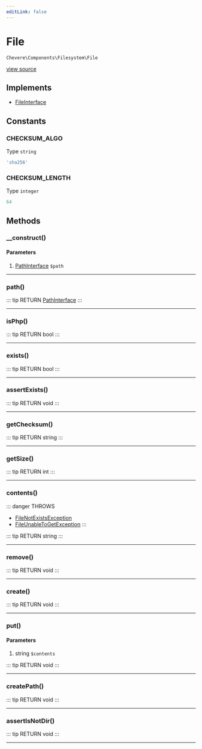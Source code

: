 ```yaml
---
editLink: false
---
```


# File

`Chevere\Components\Filesystem\File`

[view source](https://github.com/chevere/chevere/blob/master/Filesystem/File.php)

## Implements

- [FileInterface](../../Interfaces/Filesystem/FileInterface.md)

## Constants

### CHECKSUM_ALGO

Type `string`

```php
'sha256'
```

### CHECKSUM_LENGTH

Type `integer`

```php
64
```

## Methods

### __construct()

#### Parameters

1. [PathInterface](../../Interfaces/Filesystem/PathInterface.md) `$path`

---

### path()

::: tip RETURN
[PathInterface](../../Interfaces/Filesystem/PathInterface.md)
:::

---

### isPhp()

::: tip RETURN
bool
:::

---

### exists()

::: tip RETURN
bool
:::

---

### assertExists()

::: tip RETURN
void
:::

---

### getChecksum()

::: tip RETURN
string
:::

---

### getSize()

::: tip RETURN
int
:::

---

### contents()

::: danger THROWS
- [FileNotExistsException](../../Exceptions/Filesystem/FileNotExistsException.md) 
- [FileUnableToGetException](../../Exceptions/Filesystem/FileUnableToGetException.md) 
:::

::: tip RETURN
string
:::

---

### remove()

::: tip RETURN
void
:::

---

### create()

::: tip RETURN
void
:::

---

### put()

#### Parameters

1. string `$contents`

::: tip RETURN
void
:::

---

### createPath()

::: tip RETURN
void
:::

---

### assertIsNotDir()

::: tip RETURN
void
:::

---
